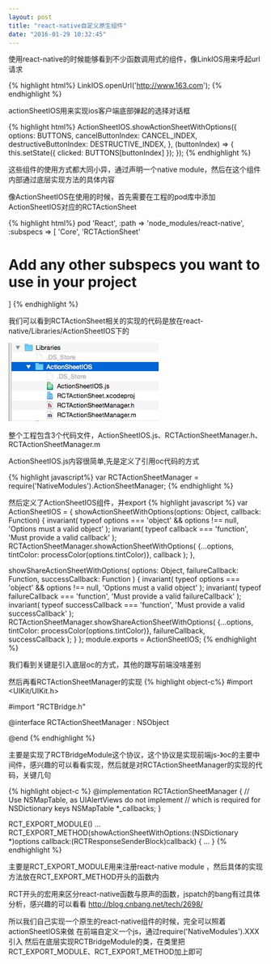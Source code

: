 ```yaml
---
layout: post
title: "react-native自定义原生组件"
date: "2016-01-29 10:32:45"
---
```

使用react-native的时候能够看到不少函数调用式的组件，像LinkIOS用来呼起url请求

{% highlight html%}
  LinkIOS.openUrl('http://www.163.com');
{% endhighlight %}

actionSheetIOS用来实现ios客户端底部弹起的选择对话框

{% highlight html%}
ActionSheetIOS.showActionSheetWithOptions({
  options: BUTTONS,
  cancelButtonIndex: CANCEL_INDEX,
  destructiveButtonIndex: DESTRUCTIVE_INDEX,
},
(buttonIndex) => {
  this.setState({ clicked: BUTTONS[buttonIndex] });
});
{% endhighlight %}

这些组件的使用方式都大同小异，通过声明一个native module，然后在这个组件内部通过底层实现方法的具体内容

像ActionSheetIOS在使用的时候，首先需要在工程的pod库中添加ActionSheetIOS对应的RCTActionSheet

{% highlight html%}
pod 'React', :path => 'node_modules/react-native', :subspecs => [
'Core',
'RCTActionSheet'
# Add any other subspecs you want to use in your project
]
{% endhighlight %}


我们可以看到RCTActionSheet相关的实现的代码是放在react-native/Libraries/ActionSheetIOS下的

![actionSheetIOS](/image/actionSheetIOS.png)

整个工程包含3个代码文件，ActionSheetIOS.js、RCTActionSheetManager.h、RCTActionSheetManager.m

ActionSheetIOS.js内容很简单,先是定义了引用oc代码的方式

{% highlight  javascript%}
  var RCTActionSheetManager = require('NativeModules').ActionSheetManager;
{% endhighlight %}

然后定义了ActionSheetIOS组件，并export
{% highlight javascript %}
var ActionSheetIOS = {
  showActionSheetWithOptions(options: Object, callback: Function) {
    invariant(
      typeof options === 'object' && options !== null,
      'Options must a valid object'
    );
    invariant(
      typeof callback === 'function',
      'Must provide a valid callback'
    );
    RCTActionSheetManager.showActionSheetWithOptions(
      {...options, tintColor: processColor(options.tintColor)},
      callback
    );
  },

  showShareActionSheetWithOptions(
    options: Object,
    failureCallback: Function,
    successCallback: Function
  ) {
    invariant(
      typeof options === 'object' && options !== null,
      'Options must a valid object'
    );
    invariant(
      typeof failureCallback === 'function',
      'Must provide a valid failureCallback'
    );
    invariant(
      typeof successCallback === 'function',
      'Must provide a valid successCallback'
    );
    RCTActionSheetManager.showShareActionSheetWithOptions(
      {...options, tintColor: processColor(options.tintColor)},
      failureCallback,
      successCallback
    );
  }
};
module.exports = ActionSheetIOS;
{% endhighlight %}

我们看到关键是引入底层oc的方式，其他的跟写前端没啥差别

然后再看RCTActionSheetManager的实现
{% highlight object-c%}
#import <UIKit/UIKit.h>

#import "RCTBridge.h"

@interface RCTActionSheetManager : NSObject <RCTBridgeModule>

@end
{% endhighlight %}

主要是实现了RCTBridgeModule这个协议，这个协议是实现前端js-》oc的主要中间件，感兴趣的可以看看实现，然后就是对RCTActionSheetManager的实现的代码，关键几句

{% highlight object-c %}
@implementation RCTActionSheetManager
{
// Use NSMapTable, as UIAlertViews do not implement <NSCopying>
// which is required for NSDictionary keys
NSMapTable *_callbacks;
}

RCT_EXPORT_MODULE()
...
RCT_EXPORT_METHOD(showActionSheetWithOptions:(NSDictionary *)options
                  callback:(RCTResponseSenderBlock)callback)
{
  ...
}
{% endhighlight %}

主要是RCT_EXPORT_MODULE用来注册react-native module ，然后具体的实现方法放在RCT_EXPORT_METHOD开头的函数内

RCT开头的宏用来区分react-native函数与原声的函数，jspatch的bang有过具体分析，感兴趣的可以看看
http://blog.cnbang.net/tech/2698/

所以我们自己实现一个原生的react-native组件的时候，完全可以照着actionSheetIOS来做
在前端自定义一个js，通过require('NativeModules').XXX 引入
然后在底层实现RCTBridgeModule的类，在类里把RCT_EXPORT_MODULE、RCT_EXPORT_METHOD加上即可
